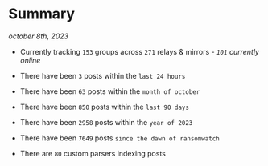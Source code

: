 
# Summary
_october 8th, 2023_

- Currently tracking `153` groups across `271` relays & mirrors - _`101` currently online_

- There have been `3` posts within the `last 24 hours`

- There have been `63` posts within the `month of october`

- There have been `850` posts within the `last 90 days`

- There have been `2958` posts within the `year of 2023`

- There have been `7649` posts `since the dawn of ransomwatch`

- There are `80` custom parsers indexing posts
